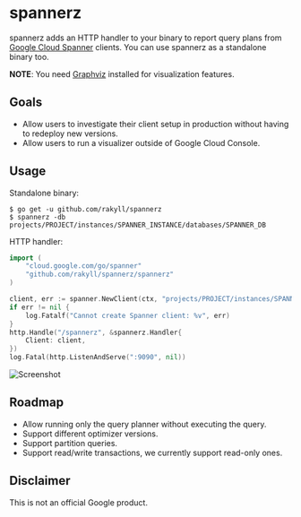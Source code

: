 # spannerz

spannerz adds an HTTP handler to your binary
to report query plans from [Google Cloud Spanner](http://cloud.google.com/spanner) clients.
You can use spannerz as a standalone binary too.

**NOTE**: You need [Graphviz](https://www.graphviz.org/) installed for visualization features.

## Goals

* Allow users to investigate their client setup in production without having to redeploy new versions.
* Allow users to run a visualizer outside of Google Cloud Console.

## Usage

Standalone binary:

```
$ go get -u github.com/rakyll/spannerz
$ spannerz -db projects/PROJECT/instances/SPANNER_INSTANCE/databases/SPANNER_DB
```

HTTP handler:

``` go
import (
    "cloud.google.com/go/spanner"
    "github.com/rakyll/spannerz/spannerz"
)

client, err := spanner.NewClient(ctx, "projects/PROJECT/instances/SPANNER_INSTANCE/databases/SPANNER_DB")
if err != nil {
    log.Fatalf("Cannot create Spanner client: %v", err)
}
http.Handle("/spannerz", &spannerz.Handler{
    Client: client,
})
log.Fatal(http.ListenAndServe(":9090", nil))
```

![Screenshot](https://i.imgur.com/06XVWjh.png)


## Roadmap
* Allow running only the query planner without executing the query.
* Support different optimizer versions.
* Support partition queries.
* Support read/write transactions, we currently support read-only ones.

## Disclaimer

This is not an official Google product.